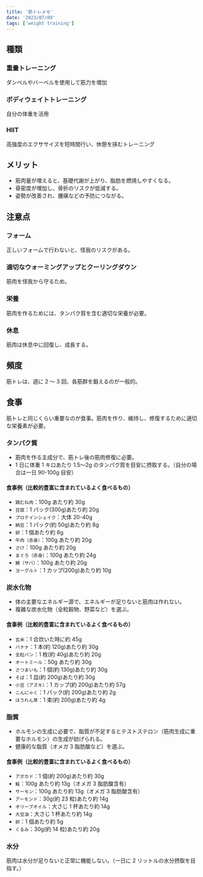 ```yaml
---
title: '筋トレメモ'
date: '2023/07/09'
tags: ['weight training']
---
```


## 種類

### 重量トレーニング

ダンベルやバーベルを使用して筋力を増加

### ボディウェイトトレーニング

自分の体重を活用

### HIIT

高強度のエクササイズを短時間行い、休憩を挟むトレーニング

## メリット

- 筋肉量が増えると、基礎代謝が上がり、脂肪を燃焼しやすくなる。
- 骨密度が増加し、骨折のリスクが低減する。
- 姿勢が改善され、腰痛などの予防につながる。

## 注意点

### フォーム

正しいフォームで行わないと、怪我のリスクがある。

### 適切なウォーミングアップとクーリングダウン

筋肉を怪我から守るため。

### 栄養

筋肉を作るためには、タンパク質を含む適切な栄養が必要。

### 休息

筋肉は休息中に回復し、成長する。

## 頻度

筋トレは、週に 2 ～ 3 回、各筋群を鍛えるのが一般的。

## 食事

筋トレと同じくらい重要なのが食事。筋肉を作り、維持し、修復するために適切な栄養素が必要。

### タンパク質

- 筋肉を作る主成分で、筋トレ後の筋肉修復に必要。
- 1 日に体重 1 キロあたり 1.5〜2g のタンパク質を目安に摂取する。（自分の場合は一日 90-100g 目安）

#### 食事例（比較的豊富に含まれているよく食べるもの）

- `鶏むね肉`：100g あたり約 30g
- `豆腐`：1 パック(300g)あたり約 20g
- `プロテインシェイク`：大体 20-40g
- `納豆`：1 パック(約 50g)あたり約 8g
- `卵`：1 個あたり約 6g
- `牛肉（赤身）`：100g あたり約 20g
- `さけ`：100g あたり約 20g
- `まぐろ（赤身）`：100g あたり約 24g
- `鯖（サバ）`：100g あたり約 20g
- `ヨーグルト`：1 カップ(200g)あたり約 10g

### 炭水化物

- 体の主要なエネルギー源で、エネルギーが足りないと筋肉は作れない。
- 複雑な炭水化物（全粒穀物、野菜など）を選ぶ。

#### 食事例（比較的豊富に含まれているよく食べるもの）

- `玄米`：1 合炊いた時に約 45g
- `バナナ`：1 本(約 120g)あたり約 30g
- `全粒パン`：1 枚(約 40g)あたり約 20g
- `オートミール`：50g あたり約 30g
- `さつまいも`：1 個(約 130g)あたり約 30g
- `そば`：1 皿(約 200g)あたり約 30g
- `小豆（アズキ）`：1 カップ(約 200g)あたり約 57g
- `こんにゃく`：1 パック(約 200g)あたり約 2g
- `ほうれん草`：1 束(約 200g)あたり約 4g

### 脂質

- ホルモンの生成に必要で、脂質が不足するとテストステロン（筋肉生成に重要なホルモン）の生成が妨げられる。
- 健康的な脂質（オメガ 3 脂肪酸など）を選ぶ。

#### 食事例（比較的豊富に含まれているよく食べるもの）

- `アボカド`：1 個(約 200g)あたり約 30g
- `鮭`：100g あたり約 13g（オメガ 3 脂肪酸含有）
- `サーモン`：100g あたり約 13g（オメガ 3 脂肪酸含有）
- `アーモンド`：30g(約 23 粒)あたり約 14g
- `オリーブオイル`：大さじ 1 杯あたり約 14g
- `大豆油`：大さじ 1 杯あたり約 14g
- `卵`：1 個あたり約 5g
- `くるみ`：30g(約 14 粒)あたり約 20g

### 水分

筋肉は水分が足りないと正常に機能しない。（一日に 2 リットルの水分摂取を目指す。）
